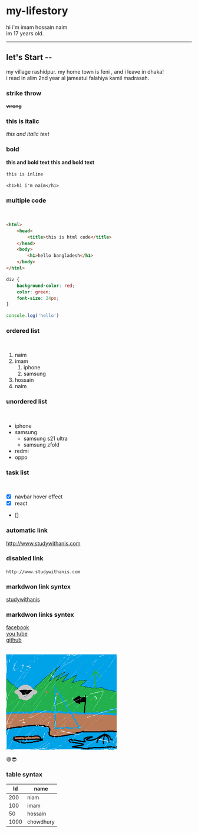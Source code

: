 # my-lifestory

<!--start markdown-->

hi i'm imam hossain naim  
im 17 years old.

---

## let's Start --

<p>my village rashidpur. my home town is feni , and i leave in dhaka! <br> i read in alim 2nd year al jameatul falahiya kamil madrasah.</p>

### strike throw
~~wrong~~

### this is italic 
_this and italic text_  

### bold
__this and bold text__ 
**this and bold text**

`this is inline`

`<h1>hi i'm naim</h1>`

### multiple code 
<br>

```html
<html>
    <head>
        <title>this is html code</title>
    </head>
    <body>
        <h1>hello bangladesh</h1>
    </body>
</html>
```

```css
div {
    background-color: red;
    color: green;
    font-size: 24px;
}
```

```javascript
console.log('hello')
```
### ordered list 
<br>

1. naim  
2. imam  
    1. iphone  
    2. samsung
3. hossain
4. naim  

### unordered list 
<br>

- iphone  
- samsung  
    - samsung s21 ultra 
    - samsung zfold
- redmi  
- oppo

### task list 
<br> 

- [x] navbar hover effect  
- [x] react  
- []

### automatic link 

http://www.studywithanis.com

### disabled link 

`http://www.studywithanis.com`

### markdwon link syntex
[studywithanis](http://www.studywithanis.com)

### markdwon links syntex 
[facebook][website]  
[you tube][website]  
[github][website]  
<br>

<!-- ![uniq](images/uniq.png) -->

<img src="images/uniq.png" alt="uniq-imagination" title="imagination" width="300px">  

😄😎 

<!-- all website link here -->
[website]: http://www.studywithanis.com 

### table syntax

| Id | name |  
|----| -----|
| 200 | niam |
| 100 | imam |
| 50 | hossain |
| 1000| chowdhury |






    





